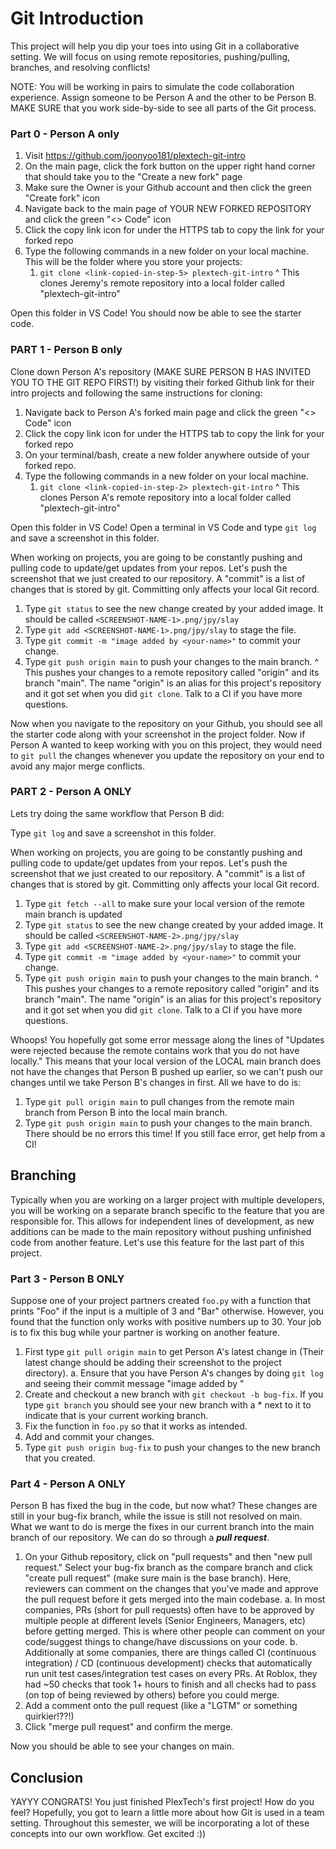 # Git Introduction
This project will help you dip your toes into using Git in a collaborative setting. We will focus on using remote repositories, pushing/pulling, branches, and resolving conflicts!

NOTE: You will be working in pairs to simulate the code collaboration experience. Assign someone to be Person A and the other to be Person B. MAKE SURE that you work side-by-side to see all parts of the Git process.

### Part 0 - Person A only

1. Visit https://github.com/joonyoo181/plextech-git-intro
2. On the main page, click the fork button on the upper right hand corner that should take you to the "Create a new fork" page
3. Make sure the Owner is your Github account and then click the green "Create fork" icon
4. Navigate back to the main page of YOUR NEW FORKED REPOSITORY and click the green "<> Code" icon
5. Click the copy link icon for under the HTTPS tab to copy the link for your forked repo
6. Type the following commands in a new folder on your local machine. This will be the folder where you store your projects:
    1. `git clone <link-copied-in-step-5> plextech-git-intro`
      ^ This clones Jeremy's remote repository into a local folder called "plextech-git-intro"

Open this folder in VS Code! You should now be able to see the starter code.

### PART 1 - Person B only

Clone down Person A's repository (MAKE SURE PERSON B HAS INVITED YOU TO THE GIT REPO FIRST!) by visiting their forked Github link for their intro projects and following the same instructions for cloning:

1. Navigate back to Person A's forked main page and click the green "<> Code" icon
2. Click the copy link icon for under the HTTPS tab to copy the link for your forked repo
3. On your terminal/bash, create a new folder anywhere outside of your forked repo.
4. Type the following commands in a new folder on your local machine.
    1. `git clone <link-copied-in-step-2> plextech-git-intro`
      ^ This clones Person A's remote repository into a local folder called "plextech-git-intro"

Open this folder in VS Code! Open a terminal in VS Code and type `git log` and save a screenshot in this folder.

When working on projects, you are going to be constantly pushing and pulling code to update/get updates from your repos. Let's push the screenshot that we just created to our repository.
A "commit" is a list of changes that is stored by git. Committing only affects your local Git record.

1. Type `git status` to see the new change created by your added image. It should be called `<SCREENSHOT-NAME-1>.png/jpy/slay`
2. Type `git add <SCREENSHOT-NAME-1>.png/jpy/slay` to stage the file.
3. Type `git commit -m "image added by <your-name>"` to commit your change.
4. Type `git push origin main` to push your changes to the main branch.
  ^ This pushes your changes to a remote repository called "origin" and its branch "main". The name "origin" is an alias for this project's repository and it got set when you did `git clone`. Talk to a CI if you have more questions.

Now when you navigate to the repository on your Github, you should see all the starter code along with your screenshot in the project folder. Now if Person A wanted to keep working with you on this project, they would need to `git pull` the changes whenever you update the repository on your end to avoid any major merge conflicts.

### PART 2 - Person A ONLY

Lets try doing the same workflow that Person B did:

Type `git log` and save a screenshot in this folder.

When working on projects, you are going to be constantly pushing and pulling code to update/get updates from your repos. Let's push the screenshot that we just created to our repository.
A "commit" is a list of changes that is stored by git. Committing only affects your local Git record.

1. Type `git fetch --all` to make sure your local version of the remote main branch is updated
2. Type `git status` to see the new change created by your added image. It should be called `<SCREENSHOT-NAME-2>.png/jpy/slay`
3. Type `git add <SCREENSHOT-NAME-2>.png/jpy/slay` to stage the file.
4. Type `git commit -m "image added by <your-name>"` to commit your change.
5. Type `git push origin main` to push your changes to the main branch.
  ^ This pushes your changes to a remote repository called "origin" and its branch "main". The name "origin" is an alias for this project's repository and it got set when you did `git clone`. Talk to a CI if you have more questions.

Whoops! You hopefully got some error message along the lines of "Updates were rejected because the remote contains work that you do not have locally." This means that your local version of the LOCAL main branch does not have the changes that Person B pushed up earlier, so we can't push our changes until we take Person B's changes in first. All we have to do is:

1. Type `git pull origin main` to pull changes from the remote main branch from Person B into the local main branch.
2. Type `git push origin main` to push your changes to the main branch. There should be no errors this time! If you still face error, get help from a CI!

## Branching
Typically when you are working on a larger project with multiple developers, you will be working on a separate branch specific to the feature that you are responsible for. This allows for independent lines of development, as new additions can be made to the main repository without pushing unfinished code from another feature. Let's use this feature for the last part of this project.

### Part 3 - Person B ONLY

Suppose one of your project partners created `foo.py` with a function that prints "Foo" if the input is a multiple of 3 and "Bar" otherwise. However, you found that the function only works with positive numbers up to 30. Your job is to fix this bug while your partner is working on another feature.

1. First type `git pull origin main` to get Person A's latest change in (Their latest change should be adding their screenshot to the project directory).
  a. Ensure that you have Person A's changes by doing `git log` and seeing their commit message "image added by <person-b-name>"
2. Create and checkout a new branch with `git checkout -b bug-fix`. If you type `git branch` you should see your new branch with a * next to it to indicate that is your current working branch.
3. Fix the function in `foo.py` so that it works as intended.
4. Add and commit your changes.
5. Type `git push origin bug-fix` to push your changes to the new branch that you created.

### Part 4 - Person A ONLY

Person B has fixed the bug in the code, but now what? These changes are still in your bug-fix branch, while the issue is still not resolved on main. What we want to do is merge the fixes in our current branch into the main branch of our repository. We can do so through a ***pull request***.

1. On your Github repository, click on "pull requests" and then "new pull request." Select your bug-fix branch as the compare branch and click "create pull request" (make sure main is the base branch). Here, reviewers can comment on the changes that you've made and approve the pull request before it gets merged into the main codebase.
  a. In most companies, PRs (short for pull requests) often have to be approved by multiple people at different levels (Senior Engineers, Managers, etc) before getting merged. This is where other people can comment on your code/suggest things to change/have discussions on your code.
  b. Additionally at some companies, there are things called CI (continuous integration) / CD (continuous development) checks that automatically run unit test cases/integration test cases on every PRs. At Roblox, they had ~50 checks that took 1+ hours to finish and all checks had to pass (on top of being reviewed by others) before you could merge.
2. Add a comment onto the pull request (like a "LGTM" or something quirkier!??!)
3. Click "merge pull request" and confirm the merge.

Now you should be able to see your changes on main.

## Conclusion

YAYYY CONGRATS! You just finished PlexTech's first project! How do you feel? Hopefully, you got to learn a little more about how Git is used in a team setting. Throughout this semester, we will be incorporating a lot of these concepts into our own workflow. Get excited :))
